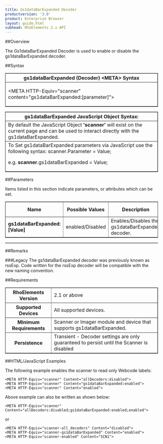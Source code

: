 ```yaml
---
title: Gs1dataBarExpanded Decoder
productversion: '3.0'
product: Enterprise Browser
layout: guide.html
subhead: RhoElements 2.x API
---
```


##Overview

The Gs1dataBarExpanded Decoder is used to enable or disable the gs1dataBarExpanded decoder.

##Syntax

<table class="facelift" style="width:100%" border="1" padding="5px"> <tr><th class="tableHeading">gs1dataBarExpanded (Decoder) &lt;META&gt; Syntax
</th></tr><tr><td class="clsSyntaxCells clsOddRow"><p>&lt;META HTTP-Equiv="scanner" content="gs1dataBarExpanded:[parameter]"&gt;</p></td></tr></table>
<table class="facelift" style="width:100%" border="1" padding="5px"> <tr><th class="tableHeading">gs1dataBarExpanded JavaScript Object Syntax:</th></tr><tr><td class="clsSyntaxCells clsOddRow">
By default the JavaScript Object <b>'scanner'</b> will exist on the current page and can be used to interact directly with the gs1dataBarExpanded.
</td></tr><tr><td class="clsSyntaxCells clsEvenRow">
To Set gs1dataBarExpanded parameters via JavaScript use the following syntax: scanner.Parameter = Value;
<P />e.g. <b>scanner</b>.gs1dataBarExpanded = Value;
</td></tr></table>

##Parameters


Items listed in this section indicate parameters, or attributes which can be set.
<table class="facelift" style="width:100%" border="1" padding="5px"> <col width="20%" /><col width="20%" /><col width="38%" /><col width="22%" /><tr><th class="tableHeading">Name</th><th class="tableHeading">Possible Values</th><th class="tableHeading">Description</th><th class="tableHeading">Default Value</th></tr><tr><td class="clsSyntaxCells clsOddRow"><b>gs1dataBarExpanded:[Value]
</b></td><td class="clsSyntaxCells clsOddRow">enabled/Disabled</td><td class="clsSyntaxCells clsOddRow">Enables/Disables the gs1dataBarExpanded decoder.</td><td class="clsSyntaxCells clsOddRow">Device specific</td></tr></table>
<table class="facelift" style="width:100%" border="1" padding="5px"> <col width="78%" /><col width="8%" /><col width="1%" /><col width="5%" /><col width="1%" /><col width="5%" /><col width="2%" /></table>




##Remarks


###Legacy
The gs1dataBarExpanded decoder was previously known as rssExp. Code written for the rssExp decoder will be compatible with the new naming convention.




##Requirements

<table class="facelift" style="width:100%" border="1" padding="5px"> <tr><th class="tableHeading">RhoElements Version</th><td class="clsSyntaxCell clsEvenRow">2.1 or above
</td></tr><tr><th class="tableHeading">Supported Devices</th><td class="clsSyntaxCell clsOddRow">All supported devices.</td></tr><tr><th class="tableHeading">Minimum Requirements</th><td class="clsSyntaxCell clsOddRow">Scanner or Imager module and device that supports gs1dataBarExpanded.</td></tr><tr><th class="tableHeading">Persistence</th><td class="clsSyntaxCell clsEvenRow">Transient - Decoder settings are only guaranteed to persist until the Scanner is disabled</td></tr></table>


##HTML/JavaScript Examples

The following example enables the scanner to read only Webcode labels:

	<META HTTP-Equiv="scanner" Content="allDecoders:disabled">
	<META HTTP-Equiv="scanner" Content="gs1dataBarExpanded:enabled">
	<META HTTP-Equiv="scanner" Content="enabled">
	
Above example can also be written as shown below:

	<META HTTP-Equiv="scanner" Content="allDecoders:disabled;gs1dataBarExpanded:enabled;enabled">
	
or

	<META HTTP-Equiv="scanner-all_decoders" Content="disabled">
	<META HTTP-Equiv="scanner-gs1dataBarExpanded" Content="enabled">
	<META HTTP-Equiv="scanner-enabled" Content="SCN1">
	





